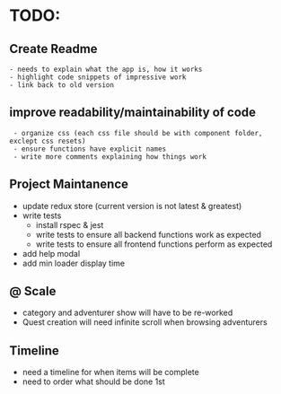 # TODO:
## Create Readme
    - needs to explain what the app is, how it works
    - highlight code snippets of impressive work
    - link back to old version
## improve readability/maintainability of code
     - organize css (each css file should be with component folder, exclept css resets)
     - ensure functions have explicit names
     - write more comments explaining how things work
## Project Maintanence
- update redux store (current version is not latest & greatest)
- write tests
    - install rspec & jest
    - write tests to ensure all backend functions work as expected
    - write tests to ensure all frontend functions perform as expected
- add help modal
- add min loader display time
## @ Scale
- category and adventurer show will have to be re-worked
- Quest creation will need infinite scroll when browsing adventurers
## Timeline
- need a timeline for when items will be complete
- need to order what should be done 1st